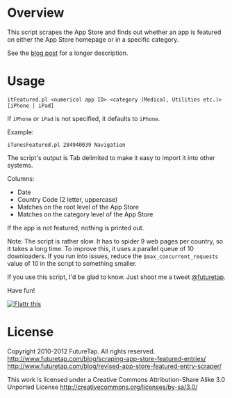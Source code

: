 Overview
========

This script scrapes the App Store and finds out whether an app is featured on either
the App Store homepage or in a specific category.

See the [blog post](http://www.futuretap.com/blog/revised-app-store-featured-entry-scraper/) for a longer description.


Usage
=====

    itFeatured.pl <numerical app ID> <category (Medical, Utilities etc.)> [iPhone | iPad]

If `iPhone` or `iPad` is not specified, it defaults to `iPhone`.

Example:
    
    iTunesFeatured.pl 284940039 Navigation


The script's output is Tab delimited to make it easy to import it into other systems.

Columns:

- Date
- Country Code (2 letter, uppercase)
- Matches on the root level of the App Store
- Matches on the category level of the App Store

If the app is not featured, nothing is printed out.

Note: The script is rather slow. It has to spider 9 web pages per country, so it takes a long time.
To improve this, it uses a parallel queue of 10 downloaders. If you run into issues, reduce the `$max_concurrent_requests` value of 10 in the script to something smaller.

If you use this script, I'd be glad to know. Just shoot me a tweet [@futuretap](http://twitter.com/futuretap).

Have fun!


<a href="https://flattr.com/thing/799297/futuretapInAppSettingsKit-on-GitHub" target="_blank">
<img src="http://api.flattr.com/button/flattr-badge-large.png" alt="Flattr this" title="Flattr this" border="0" /></a>



License
=======

Copyright 2010-2012 FutureTap. All rights reserved.
http://www.futuretap.com/blog/scraping-app-store-featured-entries/
http://www.futuretap.com/blog/revised-app-store-featured-entry-scraper/

This work is licensed under a Creative Commons Attribution-Share Alike 3.0 Unported License
http://creativecommons.org/licenses/by-sa/3.0/